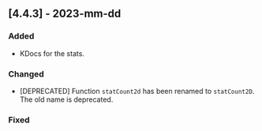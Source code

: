 ## [4.4.3] - 2023-mm-dd

### Added

- KDocs for the stats.

### Changed

- [DEPRECATED] Function `statCount2d` has been renamed to `statCount2D`. The old name is deprecated.

### Fixed
